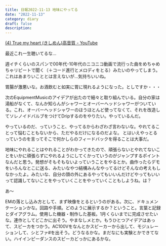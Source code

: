 ```yaml
---
title: 日報2022-11-13 地味にやってる
date: "2022-11-13"
category: diary
draft: false
description:
---
```


[\(4\) True my heart \(きしめん\)高音質 \- YouTube](https://www.youtube.com/watch?v=2iZVvkxiGMY)

最近これ一生聴いてるな…

週イチくらいのスパンで00年代-10年代のニコニコ動画で流行った曲をめちゃめちゃリピートで聞く（＋コード進行とメロディをとる）みたいのやってしまう。これはあまりいこととは言えないが…気持ちいいね。

胃腸が激悪いな。お酒飲むと如実に胃に現れるようになった。としですか・・・

次のEquipmentMusicのアイデアが出たので細々と取り組んでいる。自分の家は湯船がなくて、なんか知らんがシャワーとオーバーヘッドシャワーがついている。これ、オーバーヘッドシャワーのほうほとんど使ってなくて、それを改造してソレノイドバルブをつけてDripするのをやりたい。やっているんだ。

やっているのだ、っていうこと、やってるからわざわざ言わないな。やれてることって悩むこともないから、ただやるだけになるのだよな。
とはいえやっとるっていうのを言ってそこで何かしらのフィードバックを得ることは大事だ。

地味にやれることはやれることがわかってきたので、頑張らないとやれてないことをいかに頑張らずにやれるようにしてくかっていうのがジャンプするポイントなんだと思う。発想がそもそもないよっていうことをやるとか。曲作ったらデモをいろんなとこに送る、みたいなやつ結構みんなやってるけどそんなの考えもしなかったよ。みたいな、自分の頭の外にあるやってもいいんだけどやってもいいって認識してないことをやっていくことをやっていくこともしようね。は？

あ〜

EMの落とし込み方として、まず映像をとるというのがある。次に、ドキュメンテーションかな。回路や手順。どのように展示するか？ということ。言葉と記録とダイアグラム。使用した機器・制作した基板。1月くらいまでに完成させたいな。連作としてどこかに出そう。やまなしメとか。もうひとつアイデアはあって、スピーカをつかう。AC100Vをなんとかスピーカーから出して、モジュレーションして、シとファ#を出そう。どうなるかな。まだなにも実験とかできてない。ハイインピーダンスのスピーカどっかにあるかな。


